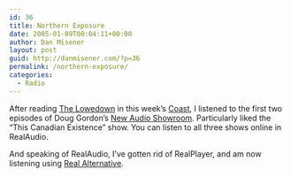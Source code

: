 ```yaml
---
id: 36
title: Northern Exposure
date: 2005-01-09T00:04:11+00:00
author: Dan Misener
layout: post
guid: http://danmisener.com/?p=36
permalink: /northern-exposure/
categories:
  - Radio
---
```

After reading [The Lowedown](http://www.thecoast.ns.ca/thelowedown.html) in this week&#8217;s [Coast](http://www.thecoast.ns.ca/index.html), I listened to the first two episodes of Doug Gordon&#8217;s [New Audio Showroom](http://wpr.org/announce/newaudioshowroom.cfm). Particularly liked the &#8220;This Canadian Existence&#8221; show. You can listen to all three shows online in RealAudio.

And speaking of RealAudio, I&#8217;ve gotten rid of RealPlayer, and am now listening using [Real Alternative](http://www.free-codecs.com/download/Real_Alternative.htm).